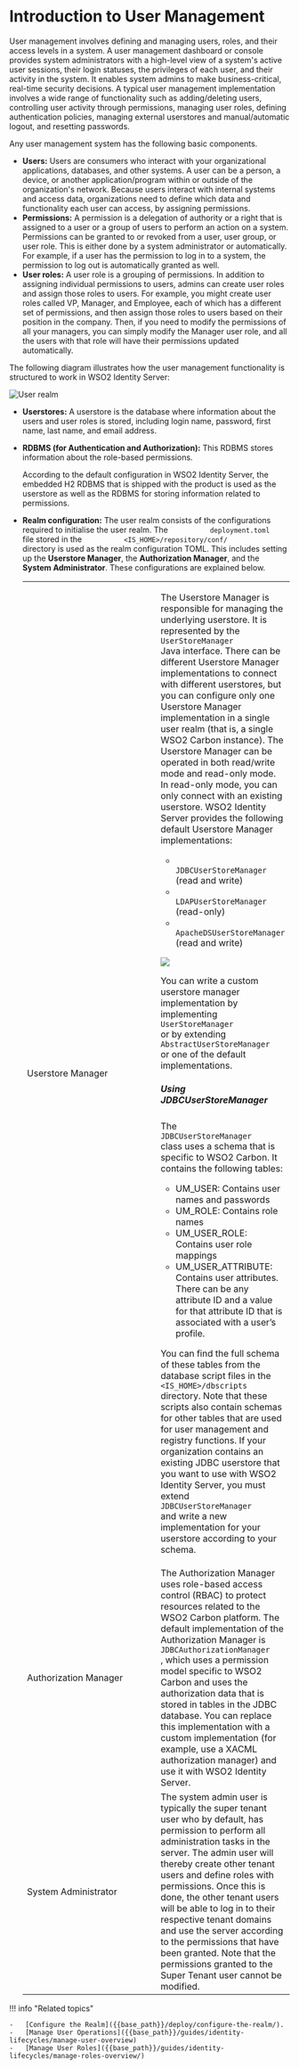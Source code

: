 # Introduction to User Management

User management involves defining and managing users, roles, and their
access levels in a system. A user management dashboard or console
provides system administrators with a high-level view of a system's
active user sessions, their login statuses, the privileges of each user,
and their activity in the system. It enables system admins to make
business-critical, real-time security decisions. A typical user
management implementation involves a wide range of functionality such as
adding/deleting users, controlling user activity through permissions,
managing user roles, defining authentication policies, managing external
userstores and manual/automatic logout, and resetting passwords.

Any user management system has the following basic components.  

-   **Users:** Users are consumers who interact with your organizational
    applications, databases, and other systems. A user can be a person,
    a device, or another application/program within or outside of the
    organization's network. Because users interact with internal systems
    and access data, organizations need to define which data and
    functionality each user can access, by assigning permissions.
-   **Permissions:** A permission is a delegation of authority or a
    right that is assigned to a user or a group of users to perform an
    action on a system. Permissions can be granted to or revoked from a
    user, user group, or user role. This is either done by a system administrator or automatically. 
    For example, if a user has the permission to log in
    to a system, the permission to log out is automatically granted as
    well.
-   **User roles:** A user role is a grouping of permissions. In
    addition to assigning individual permissions to users, admins can
    create user roles and assign those roles to users. For example, you
    might create user roles called VP, Manager, and Employee, each of
    which has a different set of permissions, and then assign those
    roles to users based on their position in the company. Then, if you
    need to modify the permissions of all your managers, you can simply
    modify the Manager user role, and all the users with that role will
    have their permissions updated automatically.  

The following diagram illustrates how the user management functionality
is structured to work in WSO2 Identity Server:

![User realm]({{base_path}}/assets/img/deploy/user-realm.png)

-   **Userstores:** A userstore is the database where information
    about the users and user roles is stored, including login name,
    password, first name, last name, and email address.
-   **RDBMS (for Authentication and Authorization):** This RDBMS stores
    information about the role-based permissions.  

    According to the default configuration in WSO2 Identity Server, the
    embedded H2 RDBMS that is shipped with the product is used as the
    userstore as well as the RDBMS for storing information related to
    permissions.

-   **Realm configuration:** The user realm consists of the
    configurations required to initialise the user realm. The
    `           deployment.toml          ` file stored in the
    `           <IS_HOME>/repository/conf/          ` directory is
    used as the realm configuration TOML. This includes setting up the
    **Userstore Manager**, the **Authorization Manager**, and the
    **System Administrator**. These configurations are explained
    below.  

    <table>
    <colgroup>
    <col style="width: 50%" />
    <col style="width: 50%" />
    </colgroup>
    <tbody>
    <tr class="odd">
    <td>Userstore Manager</td>
    <td><p>The Userstore Manager is responsible for managing the underlying userstore. It is represented by the <code>                UserStoreManager               </code> Java interface. There can be different Userstore Manager implementations to connect with different userstores, but you can configure only one Userstore Manager implementation in a single user realm (that is, a single WSO2 Carbon instance). The Userstore Manager can be operated in both read/write mode and read-only mode. In read-only mode, you can only connect with an existing userstore. WSO2 Identity Server provides the following default Userstore Manager implementations:</p>
    <ul>
    <li><code>                 JDBCUserStoreManager                </code> (read and write)</li>
    <li><code>                 LDAPUserStoreManager                </code> (read-only)</li>
    <li><code>                 ApacheDSUserStoreManager                </code> (read and write)</li>
    </ul>
    <p><img src="{{base_path}}/assets/img/deploy/user-store-managers.png"></p>
    <p>You can write a custom userstore manager implementation by implementing <code>                UserStoreManager               </code> or by extending <code>                AbstractUserStoreManager               </code> or one of the default implementations.</p>
    <h5 id="IntroductiontoUserManagement-UsingJDBCUserStoreManager">Using JDBCUserStoreManager</h5>
    <p>The <code>                JDBCUserStoreManager               </code> class uses a schema that is specific to WSO2 Carbon. It contains the following tables:</p>
    <ul>
    <li>UM_USER: Contains user names and passwords</li>
    <li>UM_ROLE: Contains role names</li>
    <li>UM_USER_ROLE: Contains user role mappings</li>
    <li>UM_USER_ATTRIBUTE: Contains user attributes. There can be any attribute ID and a value for that attribute ID that is associated with a user’s profile.</li>
    </ul>
    <p>You can find the full schema of these tables from the database script files in the <code>                &lt;IS_HOME&gt;/dbscripts               </code> directory. Note that these scripts also contain schemas for other tables that are used for user management and registry functions. If your organization contains an existing JDBC userstore that you want to use with WSO2 Identity Server, you must extend <code>                JDBCUserStoreManager               </code> and write a new implementation for your userstore according to your schema.</p></td>
    </tr>
    <tr class="even">
    <td>Authorization Manager</td>
    <td>The Authorization Manager uses role-based access control (RBAC) to protect resources related to the WSO2 Carbon platform. The default implementation of the Authorization Manager is <code>               JDBCAuthorizationManager              </code>, which uses a permission model specific to WSO2 Carbon and uses the authorization data that is stored in tables in the JDBC database. You can replace this implementation with a custom implementation (for example, use a XACML authorization manager) and use it with WSO2 Identity Server.</td>
    </tr>
    <tr class="odd">
    <td>System Administrator</td>
    <td>The system admin user is typically the super tenant user who by default, has permission to perform all administration tasks in the server. The admin user will thereby create other tenant users and define roles with permissions. Once this is done, the other tenant users will be able to log in to their respective tenant domains and use the server according to the permissions that have been granted. Note that the permissions granted to the Super Tenant user cannot be modified.</td>
    </tr>
    </tbody>
    </table>


!!! info "Related topics"

    -   [Configure the Realm]({{base_path}}/deploy/configure-the-realm/).
    -   [Manage User Operations]({{base_path}}/guides/identity-lifecycles/manage-user-overview)
    -   [Manage User Roles]({{base_path}}/guides/identity-lifecycles/manage-roles-overview/)
